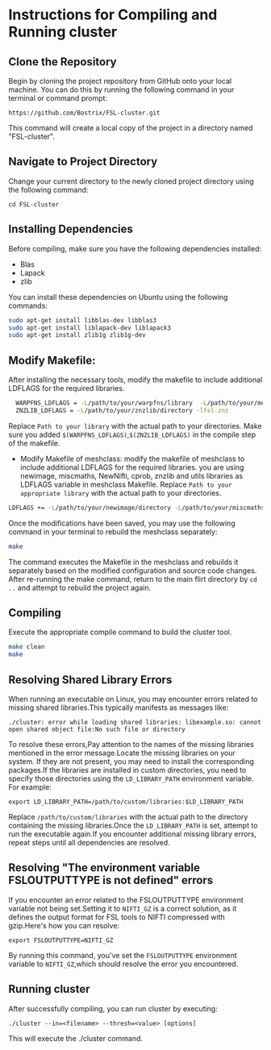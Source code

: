 # Instructions for Compiling and Running cluster
## Clone the Repository

Begin by cloning the project repository from GitHub onto your local machine. You can do this by running the following command in your terminal or command prompt:

```
https://github.com/Bostrix/FSL-cluster.git
```
This command will create a local copy of the project in a directory named "FSL-cluster".

## Navigate to Project Directory
Change your current directory to the newly cloned project directory using the following command:
```
cd FSL-cluster
```
## Installing Dependencies

Before compiling, make sure you have the following dependencies installed:

- Blas
- Lapack
- zlib

You can install these dependencies on Ubuntu using the following commands:

```bash
sudo apt-get install libblas-dev libblas3
sudo apt-get install liblapack-dev liblapack3
sudo apt-get install zlib1g zlib1g-dev
```

## Modify Makefile:
 After installing the necessary tools, modify the makefile to include additional LDFLAGS for the required libraries. 
```bash
  WARPFNS_LDFLAGS = -L/path/to/your/warpfns/library  -L/path/to/your/meshclass/library -L/path/to/your/basisfield/library -L/path/to/your/miscmaths/library -lfsl-warpfns -lfsl-meshclass -lfsl-basisfield -lfsl-miscmaths
  ZNZLIB_LDFLAGS = -L/path/to/your/znzlib/directory -lfsl-znz
```
  Replace `Path to your library` with the actual path to your directories. Make sure you added `$(WARPFNS_LDFLAGS)`,`$(ZNZLIB_LDFLAGS)` in the compile step of the makefile.
  
- Modify Makefile of meshclass:
 modify the makefile of meshclass to include additional LDFLAGS for the required libraries. you are using newimage, miscmaths, NewNifti, cprob, znzlib and utils libraries as LDFLAGS variable in meshclass Makefile. Replace `Path to your appropriate library` with the actual path to your directories.
```bash
LDFLAGS += -L/path/to/your/newimage/directory -L/path/to/your/miscmaths/directory -L/path/to/your/NewNifti/directory -L/path/to/your/cprob/directory -L/path/to/your/znzlib/directory -L/path/to/your/utils/directory
```
Once the modifications have been saved, you may use the following command in your terminal to rebuild the meshclass separately:
```bash
make
```
The command executes the Makefile in the meshclass and rebuilds it separately based on the modified configuration and source code changes. After re-running the make command, return to the main flirt directory by `cd ..` and attempt to rebuild the project again.

## Compiling 
Execute the appropriate compile command to build the cluster tool.
```bash
make clean
make
```
## Resolving Shared Library Errors
When running an executable on Linux, you may encounter errors related to missing shared libraries.This typically manifests as messages like:
```
./cluster: error while loading shared libraries: libexample.so: cannot open shared object file:No such file or directory
```
To resolve these errors,Pay attention to the names of the missing libraries mentioned in the error message.Locate the missing libraries on your system. If they are not present, you may need to install the corresponding packages.If the libraries are installed in custom directories, you need to specify those directories using the `LD_LIBRARY_PATH` environment variable. For example:
```
export LD_LIBRARY_PATH=/path/to/custom/libraries:$LD_LIBRARY_PATH
```
Replace `/path/to/custom/libraries` with the actual path to the directory containing the missing libraries.Once the `LD_LIBRARY_PATH` is set, attempt to run the executable again.If you encounter additional missing library errors, repeat steps until all dependencies are resolved.

## Resolving "The environment variable FSLOUTPUTTYPE is not defined" errors
If you encounter an error related to the FSLOUTPUTTYPE environment variable not being set.Setting it to `NIFTI_GZ` is a correct solution, as it defines the output format for FSL tools to NIFTI compressed with gzip.Here's how you can resolve:
```
export FSLOUTPUTTYPE=NIFTI_GZ
```
By running this command, you've set the `FSLOUTPUTTYPE` environment variable to `NIFTI_GZ`,which should resolve the error you encountered.

## Running cluster

After successfully compiling, you can run cluster by executing:
```
./cluster --in=<filename> --thresh=<value> [options]
```

This will execute the ./cluster command.
